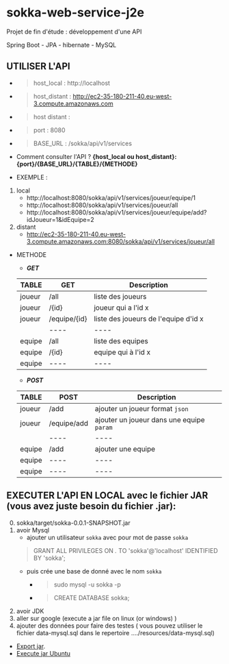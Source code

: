 # sokka-web-service-j2e
Projet de fin d'étude : développement d'une API

Spring Boot - JPA - hibernate - MySQL 

## UTILISER L'API
- >host_local : http://localhost
- >host_distant : http://ec2-35-180-211-40.eu-west-3.compute.amazonaws.com
- >host distant :
- >port : 8080
- >BASE_URL : /sokka/api/v1/services

- Comment consulter l'API ?
    **{host_local ou host_distant}:{port}/{BASE_URL}/{TABLE}/{METHODE}**


- EXEMPLE :
1. local
    * http://localhost:8080/sokka/api/v1/services/joueur/equipe/1
    * http://localhost:8080/sokka/api/v1/services/joueur/all
    * http://localhost:8080/sokka/api/v1/services/joueur/equipe/add?idJoueur=1&idEquipe=2
2. distant
    * http://ec2-35-180-211-40.eu-west-3.compute.amazonaws.com:8080/sokka/api/v1/services/joueur/all


- METHODE
    * ***GET***

    | TABLE | GET                   | Description               | 
    | ----  | ----                  | ----                      |
    |joueur	| /all                  | liste des joueurs         |
    |joueur	| /{id}                 | joueur qui a l'id x       |
    |joueur	| /equipe/{id}          | liste des joueurs de l'equipe d'id x |
    |    	| ----                  | ----                      |
    |equipe	| /all                  | liste des equipes         |
    |equipe	| /{id}                 | equipe qui à l'id x       |
    |equipe	| ----                  | ----                      |

    * ***POST***

    | TABLE | POST                  | Description               | 
    | ----  | ----                  | ----                      |
    |joueur	| /add                  | ajouter un joueur format `json`  |
    |joueur	| /equipe/add           | ajouter un joueur dans une equipe `param` |
    |    	| ----                  | ----                      |
    |equipe	| /add                  | ajouter une equipe        |
    |equipe	| ----                  | ----                      |
    |equipe	| ----                  | ----                      |

##  EXECUTER L'API EN LOCAL avec le fichier JAR  (vous avez juste besoin du fichier .jar):

0. sokka/target/sokka-0.0.1-SNAPSHOT.jar
1. avoir Mysql 
    * ajouter un utilisateur `sokka` avec pour mot de passe `sokka` 
     >GRANT ALL PRIVILEGES ON *.* TO 'sokka'@'localhost' IDENTIFIED BY 'sokka';
    * puis crée une base de donné avec le nom `sokka`
        - >sudo mysql -u sokka -p
        - >CREATE DATABASE sokka;
2. avoir JDK
3. aller sur google (execute a jar file on linux (or windows) ) 
4. ajouter des données pour faire des testes ( vous pouvez utiliser le fichier data-mysql.sql dans le repertoire ..../resources/data-mysql.sql)

* [Export jar](https://www.youtube.com/watch?v=qDTUYkaXAEc).
* [Execute jar Ubuntu](https://askubuntu.com/questions/101746/how-can-i-execute-a-jar-file-from-the-terminal)


